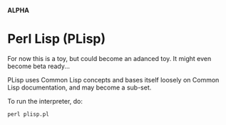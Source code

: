 **ALPHA**

Perl Lisp (PLisp)
=================

For now this is a toy, but could become an adanced toy.  It might even
become beta ready...

PLisp uses Common Lisp concepts and bases itself loosely on Common
Lisp documentation, and may become a sub-set.

To run the interpreter, do:

```
perl plisp.pl
```
